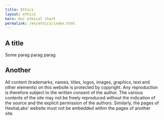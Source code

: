 ```yaml
---
title: Ethics
layout: ethics
hero: Our ethical chart
permalink: /en/ethics/index.html
---
```

## A title

Some parag parag parag

## Another 

All content (trademarks, names, titles, logos, images, graphics, text and other elements) on this website is protected by copyright. Any reproduction is therefore subject to the written consent of the author. The various contents of the site may not be freely reproduced without the indication of the source and the explicit permission of the authors. Similarly, the pages of HestiaLabs’ website must not be embedded within the pages of another site.